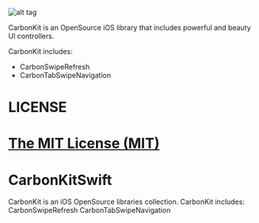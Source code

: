 ![alt tag](https://github.com/melieskubrick/CarbonKitSwift/blob/master/CarbonKit.jpg)

CarbonKit is an OpenSource iOS library that includes powerful and beauty UI controllers.

CarbonKit includes:
- CarbonSwipeRefresh
- CarbonTabSwipeNavigation

# LICENSE
[The MIT License (MIT)](https://github.com/melieskubrick/CarbonKitSwift/blob/master/LICENSE)
=======
# CarbonKitSwift
CarbonKit is an iOS OpenSource libraries collection. CarbonKit includes:  CarbonSwipeRefresh  CarbonTabSwipeNavigation
